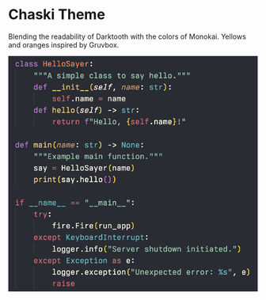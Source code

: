 # Chaski Theme

Blending the readability of Darktooth with the colors of Monokai. Yellows and oranges inspired by Gruvbox.

![Screenshot v0.4.0](screenshot-v0.4.0.png "Theme Screenshot v0.4.0")